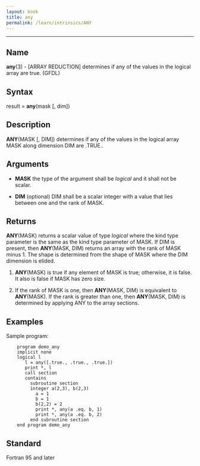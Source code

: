 ```yaml
---
layout: book
title: any
permalink: /learn/intrinsics/ANY
---
```

-------------------------------------------------------------------------------
## __Name__

__any__(3) - \[ARRAY REDUCTION\] determines if any of the values in the logical array are true.
(GFDL)

## __Syntax__

result = __any__(mask \[, dim\])

## __Description__

__ANY__(MASK \[, DIM\]) determines if any of the values in the logical
array MASK along dimension DIM are .TRUE..

## __Arguments__

  - __MASK__
    the type of the argument shall be _logical_ and it shall not be
    scalar.

  - __DIM__
    (optional) DIM shall be a scalar integer with a value that lies
    between one and the rank of MASK.

## __Returns__

__ANY__(MASK) returns a scalar value of type _logical_ where the kind type
parameter is the same as the kind type parameter of MASK. If DIM is
present, then __ANY__(MASK, DIM) returns an array with the rank of MASK
minus 1. The shape is determined from the shape of MASK where the DIM
dimension is elided.

1.  __ANY__(MASK) is true if any element of MASK is true; otherwise, it
    is false. It also is false if MASK has zero size.

2.  If the rank of MASK is one, then __ANY__(MASK, DIM) is equivalent to
    __ANY__(MASK). If the rank is greater than one, then __ANY__(MASK,
    DIM) is determined by applying ANY to the array sections.

## __Examples__

Sample program:

```
    program demo_any
    implicit none
    logical l
       l = any([.true., .true., .true.])
       print *, l
       call section
       contains
         subroutine section
         integer a(2,3), b(2,3)
           a = 1
           b = 1
           b(2,2) = 2
           print *, any(a .eq. b, 1)
           print *, any(a .eq. b, 2)
         end subroutine section
    end program demo_any
```

## __Standard__

Fortran 95 and later

